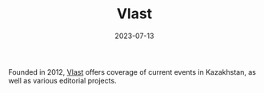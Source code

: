 ﻿---
title: "Vlast"
linkTitle: "Vlast"
contributor: ["Aizada Arystanbek"]
created: 2022-07-27
countries: ["Kazakhstan", "Uzbekistan"]
category: ["Independent media"]
tags: ["media", "local media", "news"]
date_start: [2012]
date_end: []
data_type: ["news"] 
language: ["Russian", "Kazakh", "English"]
date: 2023-07-13
description: 
  Vlast offers coverage of current events in Kazakhstan, as well as various editorial projects. Vlast also covers key news development on other Central Asian countries.
---

Founded in 2012, [Vlast](https://vlast.kz/) offers coverage of current events in Kazakhstan, as well as various editorial projects.
